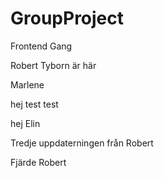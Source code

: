 # GroupProject

Frontend Gang

Robert Tyborn är här

Marlene

hej
test test

hej
Elin

Tredje uppdaterningen från Robert

Fjärde Robert